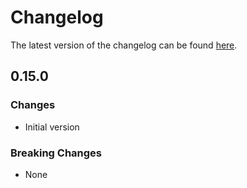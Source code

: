 # Changelog

The latest version of the changelog can be found [here](/Azure/bicep-registry-modules/blob/main/avm/res/compute/virtual-machine/CHANGELOG.md).

## 0.15.0

### Changes

- Initial version

### Breaking Changes

- None
